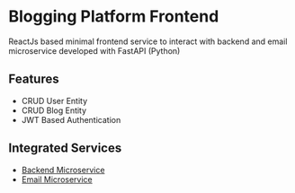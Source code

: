 
# Blogging Platform Frontend

ReactJs based minimal frontend service to interact with backend and email microservice developed with FastAPI (Python)

## Features

- CRUD User Entity
- CRUD Blog Entity
- JWT Based Authentication

## Integrated Services

 - [Backend Microservice](https://github.com/akshar8460/BloggingPlatform)
 - [Email Microservice](https://github.com/akshar8460/EmailService)
